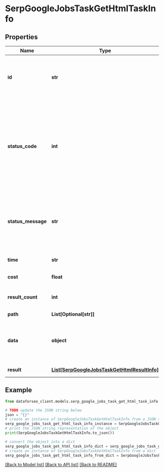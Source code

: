 # SerpGoogleJobsTaskGetHtmlTaskInfo


## Properties

Name | Type | Description | Notes
------------ | ------------- | ------------- | -------------
**id** | **str** | task identifier unique task identifier in our system in the UUID format | [optional] 
**status_code** | **int** | status code of the task generated by DataForSEO, can be within the following range: 10000-60000 you can find the full list of the response codes here | [optional] 
**status_message** | **str** | informational message of the task you can find the full list of general informational messages here | [optional] 
**time** | **str** | execution time, seconds | [optional] 
**cost** | **float** | total tasks cost, USD | [optional] 
**result_count** | **int** | number of elements in the result array | [optional] 
**path** | **List[Optional[str]]** | URL path | [optional] 
**data** | **object** | contains the same parameters that you specified in the POST request | [optional] 
**result** | [**List[SerpGoogleJobsTaskGetHtmlResultInfo]**](SerpGoogleJobsTaskGetHtmlResultInfo.md) | array of results | [optional] 

## Example

```python
from dataforseo_client.models.serp_google_jobs_task_get_html_task_info import SerpGoogleJobsTaskGetHtmlTaskInfo

# TODO update the JSON string below
json = "{}"
# create an instance of SerpGoogleJobsTaskGetHtmlTaskInfo from a JSON string
serp_google_jobs_task_get_html_task_info_instance = SerpGoogleJobsTaskGetHtmlTaskInfo.from_json(json)
# print the JSON string representation of the object
print(SerpGoogleJobsTaskGetHtmlTaskInfo.to_json())

# convert the object into a dict
serp_google_jobs_task_get_html_task_info_dict = serp_google_jobs_task_get_html_task_info_instance.to_dict()
# create an instance of SerpGoogleJobsTaskGetHtmlTaskInfo from a dict
serp_google_jobs_task_get_html_task_info_from_dict = SerpGoogleJobsTaskGetHtmlTaskInfo.from_dict(serp_google_jobs_task_get_html_task_info_dict)
```
[[Back to Model list]](../README.md#documentation-for-models) [[Back to API list]](../README.md#documentation-for-api-endpoints) [[Back to README]](../README.md)


